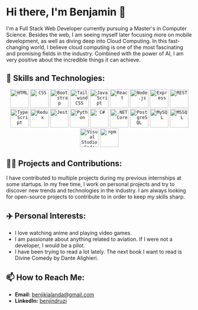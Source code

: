# Hi there, I'm Benjamin 👋

I'm a Full Stack Web Developer currently pursuing a Master's in Computer Science. Besides the web, I am seeing myself later focusing more on mobile development, as well as diving deep into Cloud Computing. In this fast-changing world, I believe cloud computing is one of the most fascinating and promising fields in the industry. Combined with the power of AI, I am very positive about the incredible things it can achieve.

## 🚀 Skills and Technologies:

<div align="center">
	<code><img width="50" src="https://img.shields.io/badge/HTML-E34F26?style=for-the-badge&logo=html5&logoColor=white" alt="HTML" title="HTML"/></code>
	<code><img width="50" src="https://img.shields.io/badge/CSS-1572B6?style=for-the-badge&logo=css3&logoColor=white" alt="CSS" title="CSS"/></code>
	<code><img width="50" src="https://img.shields.io/badge/Bootstrap-7952B3?style=for-the-badge&logo=bootstrap&logoColor=white" alt="Bootstrap" title="Bootstrap"/></code>
	<code><img width="50" src="https://img.shields.io/badge/Tailwind_CSS-38B2AC?style=for-the-badge&logo=tailwind-css&logoColor=white" alt="Tailwind CSS" title="Tailwind CSS"/></code>
	<code><img width="50" src="https://img.shields.io/badge/JavaScript-F7DF1E?style=for-the-badge&logo=javascript&logoColor=black" alt="JavaScript" title="JavaScript"/></code>
	<code><img width="50" src="https://img.shields.io/badge/React-20232A?style=for-the-badge&logo=react&logoColor=61DAFB" alt="React" title="React"/></code>
	<code><img width="50" src="https://img.shields.io/badge/Node.js-339933?style=for-the-badge&logo=nodedotjs&logoColor=white" alt="Node.js" title="Node.js"/></code>
	<code><img width="50" src="https://img.shields.io/badge/Express-000000?style=for-the-badge&logo=express&logoColor=white" alt="Express" title="Express"/></code>
	<code><img width="50" src="https://img.shields.io/badge/REST-FF5733?style=for-the-badge&logo=rest&logoColor=white" alt="REST" title="REST"/></code>
	<code><img width="50" src="https://img.shields.io/badge/TypeScript-007ACC?style=for-the-badge&logo=typescript&logoColor=white" alt="TypeScript" title="TypeScript"/></code>
	<code><img width="50" src="https://img.shields.io/badge/Redux-764ABC?style=for-the-badge&logo=redux&logoColor=white" alt="Redux" title="Redux"/></code>
	<code><img width="50" src="https://img.shields.io/badge/Jest-C21325?style=for-the-badge&logo=jest&logoColor=white" alt="Jest" title="Jest"/></code>
	<code><img width="50" src="https://img.shields.io/badge/Python-3776AB?style=for-the-badge&logo=python&logoColor=white" alt="Python" title="Python"/></code>
	<code><img width="50" src="https://img.shields.io/badge/C%23-239120?style=for-the-badge&logo=csharp&logoColor=white" alt="C#" title="C#"/></code>
	<code><img width="50" src="https://img.shields.io/badge/.NET-512BD4?style=for-the-badge&logo=dotnet&logoColor=white" alt=".NET Core" title=".NET Core"/></code>
	<code><img width="50" src="https://img.shields.io/badge/PostgreSQL-336791?style=for-the-badge&logo=postgresql&logoColor=white" alt="PostgreSQL" title="PostgreSQL"/></code>
	<code><img width="50" src="https://img.shields.io/badge/MySQL-4479A1?style=for-the-badge&logo=mysql&logoColor=white" alt="MySQL" title="MySQL"/></code>
	<code><img width="50" src="https://img.shields.io/badge/Microsoft_SQL_Server-CC2927?style=for-the-badge&logo=microsoft-sql-server&logoColor=white" alt="MSSQL" title="MSSQL"/></code>
	<code><img width="50" src="https://img.shields.io/badge/Visual_Studio_Code-0078d7?style=for-the-badge&logo=visual-studio-code&logoColor=white" alt="Visual Studio Code" title="Visual Studio Code"/></code>
	<code><img width="50" src="https://img.shields.io/badge/npm-CB3837?style=for-the-badge&logo=npm&logoColor=white" alt="npm" title="npm"/></code>
</div>


## 👨‍💻 Projects and Contributions:

I have contributed to multiple projects during my previous internships at some startups. In my free time, I work on personal projects and try to discover new trends and technologies in the industry. I am always looking for open-source projects to contribute to in order to keep my skills sharp.

## ✈️ Personal Interests:

- I love watching anime and playing video games.
- I am passionate about anything related to aviation. If I were not a developer, I would be a pilot.
- I have been trying to read a lot lately. The next book I want to read is Divine Comedy by Dante Alighieri.

## 📫 How to Reach Me:

- **Email:** [benjikialanda@gmail.com](mailto:benjikialanda@gmail.com)
- **LinkedIn:** [benjindruzi](https://www.linkedin.com/in/benjindruzi/)

